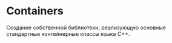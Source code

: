 # Containers
Создание собственной библиотеки, реализующую основные стандартные контейнерные классы языка С++.
